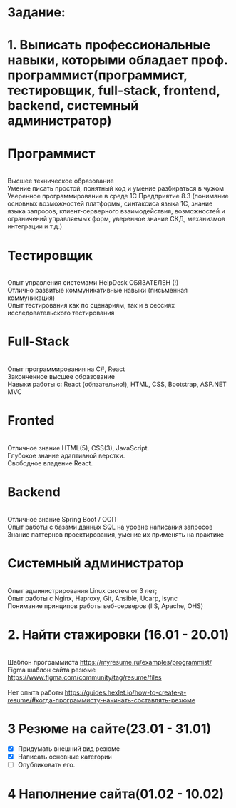 # Задание:
# 1. Выписать профессиональные навыки, которыми обладает проф. программист(программист, тестировщик, full-stack, frontend, backend, системный администратор)
# Программист
<br> Высшее техническое образование
<br> Умение писать простой, понятный код и умение разбираться в чужом
<br> Уверенное программирование в среде 1С Предприятие 8.3 (понимание основных
возможностей платформы, синтаксиса языка 1С, знание языка запросов, клиент-серверного взаимодействия, возможностей и ограничений управляемых форм, уверенное знание СКД, механизмов интеграции и т.д.)
# Тестировщик
<br> Опыт управления системами HelpDesk ОБЯЗАТЕЛЕН (!)
<br> Отлично развитые коммуникативные навыки (письменная коммуникация)
<br> Опыт тестирования как по сценариям, так и в сессиях исследовательского тестирования
# Full-Stack
<br> Опыт программирования на C#, React
<br> Законченное высшее образование
<br> Навыки работы с: React (обязательно!), HTML, CSS, Bootstrap, ASP.NET MVC
# Fronted
<br> Отличное знание HTML(5), CSS(3), JavaScript.
<br> Глубокое знание адаптивной верстки.
<br> Свободное владение React.
# Backend
<br> Отличное знание Spring Boot / ООП
<br> Опыт работы с базами данных SQL на уровне написания запросов
<br> Знание паттернов проектирования, умение их применять на практике
# Системный администратор
<br> Опыт администрирования Linux систем от 3 лет;
<br> Опыт работы с Nginx, Haproxy, Git, Ansible, Ucarp, lsync
<br> Понимание принципов работы веб-серверов (IIS, Apache, OHS)
# 2. Найти стажировки (16.01 - 20.01)
<br> Шаблон программиста https://myresume.ru/examples/programmist/ 
<br> Figma шаблон сайта резюме https://www.figma.com/community/tag/resume/files  
<br> Нет опыта работы https://guides.hexlet.io/how-to-create-a-resume/#когда-программисту-начинать-составлять-резюме
# 3 Резюме на сайте(23.01 - 31.01)
- [x] Придумать внешний вид резюме
- [x] Написать основные категории
- [ ] Опубликовать его.
# 4 Наполнение сайта(01.02 - 10.02)
